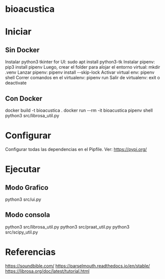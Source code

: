 # bioacustica

# Iniciar

## Sin Docker

Instalar python3 tkinter for UI:
sudo apt install python3-tk
Instalar pipenv:
pip3 install pipenv
Luego, crear el folder para alojar el entorno virtual:
mkdir .venv
Lanzar pipenv:
pipenv install --skip-lock
Activar virtual env:
pipenv shell
Correr comandos en el virtualenv:
pipenv run
Salir de virtualenv:
exit o deactivate

## Con Docker

docker build -t bioacustica .
docker run --rm -it bioacustica pipenv shell
python3 src/librosa_util.py

# Configurar

Configurar todas las dependencias en el Pipfile.
Ver: https://pypi.org/

# Ejecutar

## Modo Grafico

python3 src/ui.py

## Modo consola

python3 src/librosa_util.py
python3 src/praat_util.py
python3 src/scipy_util.py

# Referencias

https://soundbible.com/
https://parselmouth.readthedocs.io/en/stable/
https://librosa.org/doc/latest/tutorial.html
